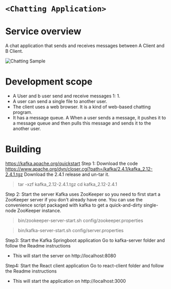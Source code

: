 # `<Chatting Application>`

# Service overview

A chat application that sends and receives messages between A Client and B Client.

![Chatting Sample](https://user-images.githubusercontent.com/12117401/78600991-f81b1600-7821-11ea-9a34-2749cff5eaae.png)

# Development scope

- A User and b user send and receive messages 1: 1.
- A user can send a single file to another user.
- The client uses a web browser. It is a kind of web-based chatting program.
- It has a message queue. A When a user sends a message, it pushes it to a message queue and then pulls this message and sends it to the another user.

# Building

https://kafka.apache.org/quickstart
Step 1: Download the code https://www.apache.org/dyn/closer.cgi?path=/kafka/2.4.1/kafka_2.12-2.4.1.tgz
Download the 2.4.1 release and un-tar it.

> tar -xzf kafka_2.12-2.4.1.tgz
> cd kafka_2.12-2.4.1

Step 2: Start the server
Kafka uses ZooKeeper so you need to first start a ZooKeeper server if you don't already have one. You can use the convenience script packaged with kafka to get a quick-and-dirty single-node ZooKeeper instance.

> bin/zookeeper-server-start.sh config/zookeeper.properties

> bin/kafka-server-start.sh config/server.properties

Step3: Start the Kafka Springboot application
Go to kafka-server folder and follow the Readme instructions

- This will start the server on http://localhost:8080

Step4: Start the React client application
Go to react-client folder and follow the Readme instructions

- This will start the application on http://localhost:3000
